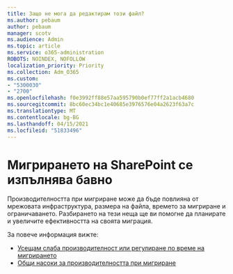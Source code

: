 ```yaml
---
title: Защо не мога да редактирам този файл?
ms.author: pebaum
author: pebaum
manager: scotv
ms.audience: Admin
ms.topic: article
ms.service: o365-administration
ROBOTS: NOINDEX, NOFOLLOW
localization_priority: Priority
ms.collection: Adm_O365
ms.custom:
- "5300030"
- "2700"
ms.openlocfilehash: f0e3992ff88e57aa595790b0ef77ff2a1acb4680
ms.sourcegitcommit: 8bc60ec34bc1e40685e3976576e04a2623f63a7c
ms.translationtype: MT
ms.contentlocale: bg-BG
ms.lasthandoff: 04/15/2021
ms.locfileid: "51833496"
---
```

# <a name="sharepoint-migration-is-running-slowly"></a>Мигрирането на SharePoint се изпълнява бавно

Производителността при мигриране може да бъде повлияна от мрежовата инфраструктура, размера на файла, времето за мигриране и ограничаването. Разбирането на тези неща ще ви помогне да планирате и увеличите ефективността на своята миграция.

За повече информация вижте:

- [Усещам слаба производителност или регулиране по време на мигрирането](https://docs.microsoft.com/sharepointmigration/sharepoint-online-and-onedrive-migration-speed#faq-and-troubleshooting)
- [Общи насоки за производителността при мигриране](https://docs.microsoft.com/sharepointmigration/sharepoint-online-and-onedrive-migration-speed)
